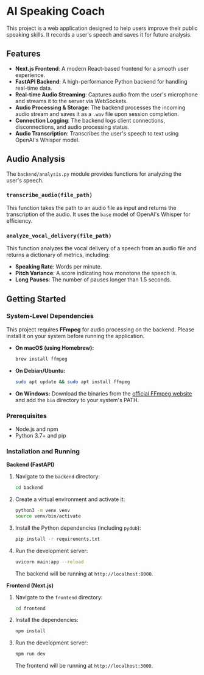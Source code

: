 # AI Speaking Coach

This project is a web application designed to help users improve their public speaking skills. It records a user's speech and saves it for future analysis.

## Features

- **Next.js Frontend**: A modern React-based frontend for a smooth user experience.
- **FastAPI Backend**: A high-performance Python backend for handling real-time data.
- **Real-time Audio Streaming**: Captures audio from the user's microphone and streams it to the server via WebSockets.
- **Audio Processing & Storage**: The backend processes the incoming audio stream and saves it as a `.wav` file upon session completion.
- **Connection Logging**: The backend logs client connections, disconnections, and audio processing status.
- **Audio Transcription**: Transcribes the user's speech to text using OpenAI's Whisper model.

## Audio Analysis

The `backend/analysis.py` module provides functions for analyzing the user's speech.

### `transcribe_audio(file_path)`

This function takes the path to an audio file as input and returns the transcription of the audio. It uses the `base` model of OpenAI's Whisper for efficiency.

### `analyze_vocal_delivery(file_path)`

This function analyzes the vocal delivery of a speech from an audio file and returns a dictionary of metrics, including:
- **Speaking Rate**: Words per minute.
- **Pitch Variance**: A score indicating how monotone the speech is.
- **Long Pauses**: The number of pauses longer than 1.5 seconds.

## Getting Started

### System-Level Dependencies

This project requires **FFmpeg** for audio processing on the backend. Please install it on your system before running the application.

-   **On macOS (using Homebrew):**
    ```bash
    brew install ffmpeg
    ```
-   **On Debian/Ubuntu:**
    ```bash
    sudo apt update && sudo apt install ffmpeg
    ```
-   **On Windows:**
    Download the binaries from the [official FFmpeg website](https://ffmpeg.org/download.html) and add the `bin` directory to your system's PATH.

### Prerequisites

- Node.js and npm
- Python 3.7+ and pip

### Installation and Running

**Backend (FastAPI)**

1.  Navigate to the `backend` directory:
    ```bash
    cd backend
    ```
2.  Create a virtual environment and activate it:
    ```bash
    python3 -m venv venv
    source venv/bin/activate
    ```
3.  Install the Python dependencies (including `pydub`):
    ```bash
    pip install -r requirements.txt
    ```
4.  Run the development server:
    ```bash
    uvicorn main:app --reload
    ```
    The backend will be running at `http://localhost:8000`.

**Frontend (Next.js)**

1.  Navigate to the `frontend` directory:
    ```bash
    cd frontend
    ```
2.  Install the dependencies:
    ```bash
    npm install
    ```
3.  Run the development server:
    ```bash
    npm run dev
    ```
    The frontend will be running at `http://localhost:3000`.
